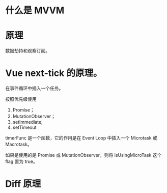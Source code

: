 # 什么是 MVVM

# 原理

数据劫持和观察订阅。

# Vue next-tick 的原理。

在事件循环中插入一个任务。

按照优先级使用

1. Promise；
2. MutationObserver；
3. setImmediate;
4. setTimeout

timerFunc 是一个函数，它的作用是在 Event Loop 中插入一个 Microtask 或 Macrotask。

如果是使用的是 Promise 或 MutationObserver，则将 isUsingMicroTask 这个 flag 置为 true。

# Diff 原理
